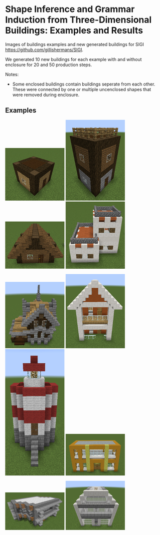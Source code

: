 # Shape Inference and Grammar Induction from Three-Dimensional Buildings: Examples and Results
Images of buildings examples and new generated buildings for SIGI https://github.com/gillishermans/SIGI.

We generated 10 new buildings for each example with and without enclosure for 20 and 50 production steps.

Notes:
 - Some enclosed buildings contain buildings seperate from each other. These were connected by one or multiple uncenclosed shapes that were removed during enclosure.

## Examples
<p float="left">
  <img src="https://github.com/gillishermans/sigi_results/blob/main/examples/example1.png" width="190" />
  <img src="https://github.com/gillishermans/sigi_results/blob/main/examples/example2.png" width="190" /> 
  <img src="https://github.com/gillishermans/sigi_results/blob/main/examples/example3.png" width="190" />
 <img src="https://github.com/gillishermans/sigi_results/blob/main/examples/example4.png" width="190" />
</p>

<p float="left">
 <img src="https://github.com/gillishermans/sigi_results/blob/main/examples/example5.png" width="190" />
  <img src="https://github.com/gillishermans/sigi_results/blob/main/examples/example6.png" width="190" />
  <img src="https://github.com/gillishermans/sigi_results/blob/main/examples/example7.png" width="190" /> 
  <img src="https://github.com/gillishermans/sigi_results/blob/main/examples/example8.png" width="190" />
</p>


<p float="left">
 <img src="https://github.com/gillishermans/sigi_results/blob/main/examples/example9.png" width="190" />
 <img src="https://github.com/gillishermans/sigi_results/blob/main/examples/example10.png" width="190" />
</p>
